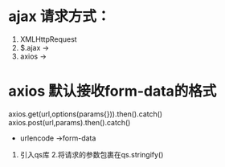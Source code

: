 # ajax 请求方式：
1. XMLHttpRequest
2. $.ajax -> 
3. axios  -> 


# axios 默认接收form-data的格式
axios.get(url,options(params{})).then().catch()
axios.post(url,params).then().catch()

- urlencode ->form-data
 1. 引入qs库
 2.将请求的参数包裹在qs.stringify()